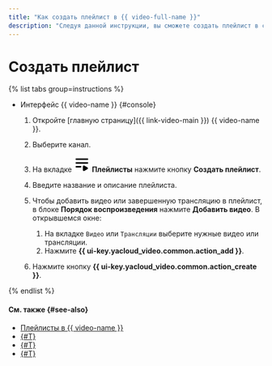 ```yaml
---
title: "Как создать плейлист в {{ video-full-name }}"
description: "Следуя данной инструкции, вы сможете создать плейлист в сервисе {{ video-name }}."
---
```


# Создать плейлист

{% list tabs group=instructions %}

- Интерфейс {{ video-name }} {#console}

  1. Откройте [главную страницу]({{ link-video-main }}) {{ video-name }}.
  1. Выберите канал.
  1. На вкладке ![image](../../../_assets/console-icons/bars-play.svg) **Плейлисты** нажмите кнопку **Создать плейлист**.
  1. Введите название и описание плейлиста.
  1. Чтобы добавить видео или завершенную трансляцию в плейлист, в блоке **Порядок воспроизведения** нажмите **Добавить видео**. В открывшемся окне:

      1. На вкладке `Видео` или `Трансляции` выберите нужные видео или трансляции.
      1. Нажмите **{{ ui-key.yacloud_video.common.action_add }}**.
  1. Нажмите кнопку **{{ ui-key.yacloud_video.common.action_create }}**.

{% endlist %}

#### См. также {#see-also}

* [Плейлисты в {{ video-name }}](../../concepts/playlists.md)
* [{#T}](get-link.md)
* [{#T}](update.md)
* [{#T}](delete.md)